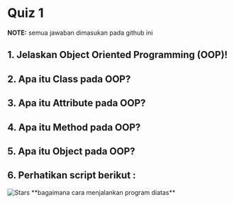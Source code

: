 # Quiz 1

**NOTE:** semua jawaban dimasukan pada github ini
 
## 1. Jelaskan Object Oriented Programming (OOP)!
## 2. Apa itu Class pada OOP?
## 3. Apa itu Attribute pada OOP?
## 4. Apa itu Method pada OOP?
## 5. Apa itu Object pada OOP?
## 6. Perhatikan script berikut :
<img alt="Stars" src="https://drive.google.com/file/d/1FholxnLwy-4RhHNOIfqxe2lH87ZLpliB/view?usp=sharing"/>
**bagaimana cara menjalankan program diatas**